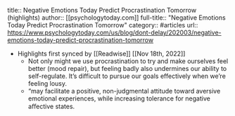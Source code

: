 title:: Negative Emotions Today Predict Procrastination Tomorrow (highlights)
author:: [[psychologytoday.com]]
full-title:: "Negative Emotions Today Predict Procrastination Tomorrow"
category:: #articles
url:: https://www.psychologytoday.com/us/blog/dont-delay/202003/negative-emotions-today-predict-procrastination-tomorrow

- Highlights first synced by [[Readwise]] [[Nov 18th, 2022]]
	- Not only might we use procrastination to try and make ourselves feel better (mood repair), but feeling badly also undermines our ability to self-regulate. It’s difficult to pursue our goals effectively when we’re feeling lousy.
	- “may facilitate a positive, non-judgmental attitude toward aversive emotional experiences, while increasing tolerance for negative aﬀective states.